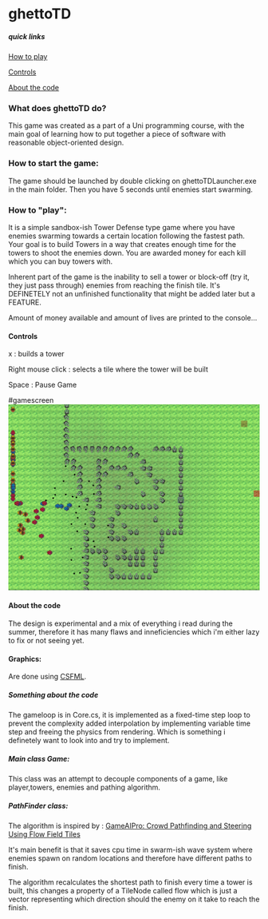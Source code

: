# ghettoTD
##### quick links

[How to play](#howto)

[Controls](#controls)

[About the code](#about)


### What does ghettoTD do?
This game was created as a part of a Uni programming course, with the main goal of learning how to put together a piece of software
with reasonable object-oriented design.

### How to start the game:
The game should be launched by double clicking on ghettoTDLauncher.exe in the main folder.
Then you have 5 seconds until enemies start swarming.


<a name="howto"></a>
### How to "play":
It is a simple sandbox-ish Tower Defense type game where you have enemies swarming towards a certain location following the fastest path.
Your goal is to build Towers in a way that creates enough time for the towers to shoot the enemies down.
You are awarded money for each kill which you can buy towers with.

Inherent part of the game is the inability to sell a tower or block-off (try it, they just pass through) enemies from reaching the finish tile.
It's DEFINETELY not an unfinished functionality that might be added later but a FEATURE.

Amount of money available and amount of lives are printed to the console...




<a name="controls"></a>
#### Controls

x                 : builds a tower


Right mouse click : selects a tile where the tower will be built


Space : Pause Game


#gamescreen
![alt text](https://github.com/TheRealJurkis/ghettoTD/blob/master/objTD/Assets/Examples/example1.PNG "example")

<a name="about"></a>
#### About the code

The design is experimental and a mix of everything i read during the summer, therefore it has many flaws and inneficiencies which i'm either lazy to fix or not seeing yet.

#### Graphics:
Are done using [CSFML](https://www.sfml-dev.org/).

##### Something about the code



The gameloop is in Core.cs, it is implemented as a fixed-time step loop to prevent the complexity added interpolation by implementing variable time step and freeing the physics from rendering. Which is something i definetely want to look into and try to implement.

##### Main class Game:


This class was an attempt to decouple components of a game, like player,towers, enemies and pathing algorithm.


##### PathFinder class:
The algorithm is inspired by : [GameAIPro: Crowd Pathfinding and Steering Using Flow Field Tiles](http://www.gameaipro.com/GameAIPro/GameAIPro_Chapter23_Crowd_Pathfinding_and_Steering_Using_Flow_Field_Tiles.pdf)


It's main benefit is that it saves cpu time in swarm-ish wave system where enemies spawn on random locations and therefore have different paths to finish.


The algorithm recalculates the shortest path to finish every time a tower is built, this changes a property of a TileNode called flow which is just a vector representing which direction should the enemy on it take to reach the finish.


   


